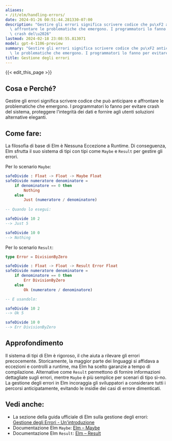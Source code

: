 ```yaml
---
aliases:
- /it/elm/handling-errors/
date: 2024-01-26 00:51:44.281330-07:00
description: "Gestire gli errori significa scrivere codice che pu\xF2 anticipare e\
  \ affrontare le problematiche che emergono. I programmatori lo fanno per evitare\
  \ crash del\u2026"
lastmod: 2024-02-18 23:08:55.813071
model: gpt-4-1106-preview
summary: "Gestire gli errori significa scrivere codice che pu\xF2 anticipare e affrontare\
  \ le problematiche che emergono. I programmatori lo fanno per evitare crash del\u2026"
title: Gestione degli errori
---
```


{{< edit_this_page >}}

## Cosa e Perché?
Gestire gli errori significa scrivere codice che può anticipare e affrontare le problematiche che emergono. I programmatori lo fanno per evitare crash del sistema, proteggere l'integrità dei dati e fornire agli utenti soluzioni alternative eleganti.

## Come fare:
La filosofia di base di Elm è Nessuna Eccezione a Runtime. Di conseguenza, Elm sfrutta il suo sistema di tipi con tipi come `Maybe` e `Result` per gestire gli errori.

Per lo scenario `Maybe`:

```Elm
safeDivide : Float -> Float -> Maybe Float
safeDivide numeratore denominatore =
    if denominatore == 0 then
        Nothing
    else
        Just (numeratore / denominatore)
        
-- Quando lo esegui:

safeDivide 10 2
--> Just 5

safeDivide 10 0
--> Nothing
```

Per lo scenario `Result`:

```Elm
type Error = DivisionByZero

safeDivide : Float -> Float -> Result Error Float
safeDivide numeratore denominatore =
    if denominatore == 0 then
        Err DivisionByZero
    else
        Ok (numeratore / denominatore)

-- E usandolo:

safeDivide 10 2
--> Ok 5

safeDivide 10 0
--> Err DivisionByZero
```

## Approfondimento
Il sistema di tipi di Elm è rigoroso, il che aiuta a rilevare gli errori precocemente. Storicamente, la maggior parte dei linguaggi si affidava a eccezioni e controlli a runtime, ma Elm ha scelto garanzie a tempo di compilazione. Alternative come `Result` permettono di fornire informazioni dettagliate sugli errori, mentre `Maybe` è più semplice per scenari di tipo sì-no. La gestione degli errori in Elm incoraggia gli sviluppatori a considerare tutti i percorsi anticipatamente, evitando le insidie dei casi di errore dimenticati.

## Vedi anche:
- La sezione della guida ufficiale di Elm sulla gestione degli errori: [Gestione degli Errori - Un'introduzione](https://guide.elm-lang.org/error_handling/)
- Documentazione Elm `Maybe`: [Elm – Maybe](https://package.elm-lang.org/packages/elm/core/latest/Maybe)
- Documentazione Elm `Result`: [Elm – Result](https://package.elm-lang.org/packages/elm/core/latest/Result)
